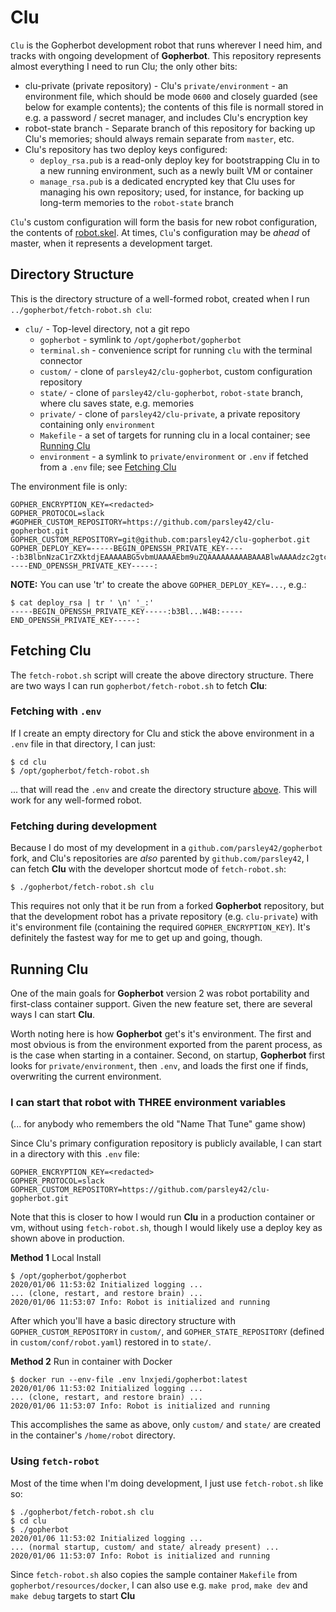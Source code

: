 # Clu
`Clu` is the Gopherbot development robot that runs wherever I need him, and tracks with ongoing development of **Gopherbot**. This repository represents almost everything I need to run Clu; the only other bits:
* clu-private (private repository) - Clu's `private/environment` - an environment file, which should be mode `0600` and closely guarded (see below for example contents); the contents of this file is normall stored in e.g. a password / secret manager, and includes Clu's encryption key
* robot-state branch - Separate branch of this repository for backing up Clu's memories; should always remain separate from `master`, etc.
* Clu's repository has two deploy keys configured:
   * `deploy_rsa.pub` is a read-only deploy key for bootstrapping Clu in to a new running environment, such as a newly built VM or container
   * `manage_rsa.pub` is a dedicated encrypted key that Clu uses for managing his own repository; used, for instance, for backing up long-term memories to the `robot-state` branch

`Clu`'s custom configuration will form the basis for new robot configuration, the contents of [robot.skel](https://github.com/lnxjedi/gopherbot/tree/master/robot.skel). At times, `Clu`'s configuration may be _ahead_ of master, when it represents a development target.

## Directory Structure

This is the directory structure of a well-formed robot, created when I run `../gopherbot/fetch-robot.sh clu`:

* `clu/` - Top-level directory, not a git repo
    * `gopherbot` - symlink to `/opt/gopherbot/gopherbot`
    * `terminal.sh` - convenience script for running `clu` with the terminal connector
    * `custom/` - clone of `parsley42/clu-gopherbot`, custom configuration repository
    * `state/` - clone of `parsley42/clu-gopherbot`, `robot-state` branch, where clu saves state, e.g. memories
    * `private/` - clone of `parsley42/clu-private`, a private repository containing only `environment`
    * `Makefile` - a set of targets for running clu in a local container; see [Running Clu](#running-clu)
    * `environment` - a symlink to `private/environment` or `.env` if fetched from a `.env` file; see [Fetching Clu](#fetching-clu)

The environment file is only:
```shell
GOPHER_ENCRYPTION_KEY=<redacted>
GOPHER_PROTOCOL=slack
#GOPHER_CUSTOM_REPOSITORY=https://github.com/parsley42/clu-gopherbot.git
GOPHER_CUSTOM_REPOSITORY=git@github.com:parsley42/clu-gopherbot.git
GOPHER_DEPLOY_KEY=-----BEGIN_OPENSSH_PRIVATE_KEY-----:b3BlbnNzaC1rZXktdjEAAAAABG5vbmUAAAAEbm9uZQAAAAAAAAABAAABlwAAAAdzc2gtcn:NhAAAAAwEAAQAAAYEA7nXaHD1uZ9cZbI/szT74uOUwDTlihejMKKGPRcTRXbnnFkdLlcg+:fIJ09q8oIt33xvUQmmupnK65dqasQfna0jQeTFiJSdiXOjtH1kFmwiN7VyzrGu3Y8Yk2/i:tJ3By5TqsuqkoRDPxDGE6RnVrYYK3XTiVGPTNskkXctsJ2Ip9/W1rP5MY8oACgh1B8R24+:bXLwU0XzWDlrcVM9/l78AcSUEo6277cbBEwetVO5rR6dZJw+k/9Kfgyv+J4OucEXRMjgyZ:k6gz1P+TePCAntw6y9ce+UBFdXeBavHom3Pc1k5o6ywB53UHmefYiyJ0YteCfnfaQAs+Gt:ra6AW8nGosVJegPapDtT/lAKHCH0JwFp8Xj6ksMTAkWao28U62F0Amtk3a1Fm/u7ZAn5CB:1FdTn5mcwv6dYDIo6NVVeHDZvpEk7kl4q9QV8bEVtYkNMN7dHDXZE12+IFSIbfS1DvuwCf:k2cMaxMFY4tPricejk/2oTg/mPAt+pG+KPh6Gi69AAAFkEMibBpDImwaAAAAB3NzaC1yc2:EAAAGBAO512hw9bmfXGWyP7M0++LjlMA05YoXozCihj0XE0V255xZHS5XIPnyCdPavKCLd:98b1EJprqZyuuXamrEH52tI0HkxYiUnYlzo7R9ZBZsIje1cs6xrt2PGJNv4rSdwcuU6rLq:pKEQz8QxhOkZ1a2GCt104lRj0zbJJF3LbCdiKff1taz+TGPKAAoIdQfEduPm1y8FNF81g5:a3FTPf5e/AHElBKOtu+3GwRMHrVTua0enWScPpP/Sn4Mr/ieDrnBF0TI4MmZOoM9T/k3jw:gJ7cOsvXHvlARXV3gWrx6Jtz3NZOaOssAed1B5nn2IsidGLXgn532kALPhra2ugFvJxqLF:SXoD2qQ7U/5QChwh9CcBafF4+pLDEwJFmqNvFOthdAJrZN2tRZv7u2QJ+QgdRXU5+ZnML+:nWAyKOjVVXhw2b6RJO5JeKvUFfGxFbWJDTDe3Rw12RNdviBUiG30tQ77sAn5NnDGsTBWOL:T64nHo5P9qE4P5jwLfqRvij4ehouvQAAAAMBAAEAAAGBALD0QbO9HoXuSA6YyzgP59CFOu:BFWkhW1dG8+i3i/R7ZSpPsujlfTIdm49b/agBdyXYZ+4UsKcR8oGJdEu0utWRRir5K4S4s:jSSIQynKhK/CVs/9JEZqhBfRJD7+7qNpqVWokEuMBRUmyb9q5oHnnTQ5LNHvtSzLUWFGeK:AitDnDNGYdgLKbLPfrHzTq1B7Jv4fGyHJzMT6h9Yo2JIX0BHxnXR5cS4Kd1W2d8xfKFrpS:QqgbjhCTXLsnPRp4aCMOFoBqogqRFrUL7XhgcYxSim2rpRc5DhtUMN/rMi/iYZ2ECSA8kP:Si3gJEaWutwdAWtPvM5XVEbUMRo6o7/h9XZmeiTODF5aGz24PWelJQB76eZpr/jUubvS8w:94g1xaKKu1ra/9KmPRV2ouIiJy+j7Bql5XorULfT0HtYrTgMRCd9pvBB9VRZPCVJeJ0drX:0pKkc+OG69ptWmNnDB/f31vqapqZNDrm/jeeFUXIMp/aSHDxu58RqNnFr8V7QgC4iT/QAA:AMEArfJ++TXOiQoxJW2ZSTtU7uetPR+aC/enYvm2fVu59cy74UvU8Mwbz5FTwF48llI7u9:bUfEQxYf4S7kvoH9GcQAiiG3rOBDjbBL9jRjWsrxPIAlRygifDiE3KdGxwekfZxuW2kV2O:t2yz3L00XS6yV/+pvIIqo1XiWCuXZj7EaSqEkPTb7l20G7qctkqRNwFxkJd0msF+c/Uodl:I7WfN9AXQ2INUF8MAIAfaTwgfHtd/7pRGTB+96FzR7CcqhOdJFAAAAwQD/niUQ+GWTJrWu:yp46hQ1JHOAgtP1vFLYjXLdTnevPADQrbe5HX8Jmw1RbgAfBociIyTjATvXmtCBhyjGZLE:em6WdUlL8dw+XU6DYUdPiIb957J3wJwmtaecQlknxr8O/emeiMaGn2Orl1b6CNGjUM5O5m:tceOSA5u9MqlxVPGqZFKHc+dEJZkofXoxLOwdhTE8EQmChkmbtQyOLh+IvOfr4bSz18ALY:j00u+YBmf+DogCegDTpzqMxsAGmeSZw2sAAADBAO7RI5fOmviMoKMs9UicJ7w6myvwQo7z:2XA+7bpGCV5b4D0vZ8iYHmlgJwsPqf4Wcnid1nHGSYt0BXjpH0yK9+gD+H28xOo3E+s1Co:ieZXJvYtPyX7ASN2cfe6FZc4nH+2ACYkH2EFiaKc1ZvsPGRcEbrqTPbKGVNTnNpjGWVjBO:vPcoLByZo1BzxvfdNtRxNfH7GNmI7Neo75PufeNQ1tdfr9/b2hmVzrFWzIk/OUudnvhkgx:qsJQRfxLUub88IdwAAABhwYXJzZUBoYWt1aW4ubG9jYWxkb21haW4B:-----END_OPENSSH_PRIVATE_KEY-----:
```

**NOTE:** You can use 'tr' to create the above `GOPHER_DEPLOY_KEY=...`, e.g.:
```shell
$ cat deploy_rsa | tr ' \n' '_:'
-----BEGIN_OPENSSH_PRIVATE_KEY-----:b3Bl...W4B:-----END_OPENSSH_PRIVATE_KEY-----:
```

## Fetching Clu

The `fetch-robot.sh` script will create the above directory structure. There are two ways I can run `gopherbot/fetch-robot.sh` to fetch **Clu**:

### Fetching with `.env`
If I create an empty directory for Clu and stick the above environment in a `.env` file in that directory, I can just:
```shell
$ cd clu
$ /opt/gopherbot/fetch-robot.sh
```
... that will read the `.env` and create the directory structure [above](#directory-structure). This will work for any well-formed robot.

### Fetching during development
Because I do most of my development in a `github.com/parsley42/gopherbot` fork, and Clu's repositories are *also* parented by `github.com/parsley42`, I can fetch **Clu** with the developer shortcut mode of `fetch-robot.sh`:
```shell
$ ./gopherbot/fetch-robot.sh clu
```
This requires not only that it be run from a forked **Gopherbot** repository, but that the development robot has a private repository (e.g. `clu-private`) with it's environment file (containing the required `GOPHER_ENCRYPTION_KEY`). It's definitely the fastest way for me to get up and going, though.

## Running Clu
One of the main goals for **Gopherbot** version 2 was robot portability and first-class container support. Given the new feature set, there are several ways I can start **Clu**.

Worth noting here is how **Gopherbot** get's it's environment. The first and most obvious is from the environment exported from the parent process, as is the case when starting in a container. Second, on startup, **Gopherbot** first looks for `private/environment`, then `.env`, and loads the first one if finds, overwriting the current environment.

### I can start that robot with THREE environment variables
(... for anybody who remembers the old "Name That Tune" game show)

Since Clu's primary configuration repository is publicly available, I can start in a directory with this `.env` file:
```shell
GOPHER_ENCRYPTION_KEY=<redacted>
GOPHER_PROTOCOL=slack
GOPHER_CUSTOM_REPOSITORY=https://github.com/parsley42/clu-gopherbot.git
```
Note that this is closer to how I would run **Clu** in a production container or vm, without using `fetch-robot.sh`, though I would likely use a deploy key as shown above in production.

**Method 1** Local Install
```shell
$ /opt/gopherbot/gopherbot 
2020/01/06 11:53:02 Initialized logging ...
... (clone, restart, and restore brain) ...
2020/01/06 11:53:07 Info: Robot is initialized and running
```
After which you'll have a basic directory structure with `GOPHER_CUSTOM_REPOSITORY` in `custom/`, and `GOPHER_STATE_REPOSITORY` (defined in `custom/conf/robot.yaml`) restored in to `state/`.

**Method 2** Run in container with Docker
```shell
$ docker run --env-file .env lnxjedi/gopherbot:latest
2020/01/06 11:53:02 Initialized logging ...
... (clone, restart, and restore brain) ...
2020/01/06 11:53:07 Info: Robot is initialized and running
```
This accomplishes the same as above, only `custom/` and `state/` are created in the container's `/home/robot` directory.

### Using `fetch-robot`
Most of the time when I'm doing development, I just use `fetch-robot.sh` like so:
```shell
$ ./gopherbot/fetch-robot.sh clu
$ cd clu
$ ./gopherbot
2020/01/06 11:53:02 Initialized logging ...
... (normal startup, custom/ and state/ already present) ...
2020/01/06 11:53:07 Info: Robot is initialized and running
```

Since `fetch-robot.sh` also copies the sample container `Makefile` from `gopherbot/resources/docker`, I can also use e.g. `make prod`, `make dev` and `make debug` targets to start **Clu** 

